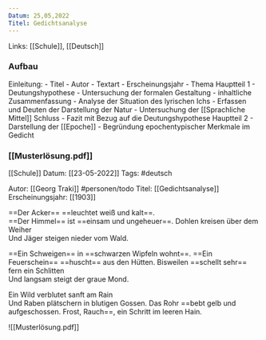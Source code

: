 ```yaml
---
Datum: 25,05,2022
Titel: Gedichtsanalyse
---
```

Links: [[Schule]], [[Deutsch]]


### Aufbau
Einleitung:
	- Titel
	- Autor
	- Textart 
	- Erscheinungsjahr
	- Thema
Hauptteil 1
	- Deutungshypothese
	- Untersuchung der formalen Gestaltung
	- inhaltliche Zusammenfassung
	- Analyse der Situation des lyrischen Ichs
	- Erfassen und Deuten der Darstellung der Natur 
	- Untersuchung der [[Sprachliche Mittel]]
Schluss
	- Fazit mit Bezug auf die Deutungshypothese
Hauptteil 2
	- Darstellung der [[Epoche]]
	- Begründung epochentypischer Merkmale im Gedicht

### [[Musterlösung.pdf]]
[[Schule]]
Datum: [[23-05-2022]]
Tags: #deutsch 

Autor: [[Georg Traki]] #personen/todo 
Titel: [[Gedichtsanalyse]]
Erscheinungsjahr: [[1903]]



==Der Acker== ==leuchtet weiß und kalt==.  
==Der Himmel== ist ==einsam und ungeheuer==. 
Dohlen kreisen über dem Weiher  
Und Jäger steigen nieder vom Wald.

==Ein Schweigen== in ==schwarzen Wipfeln wohnt==. 
==Ein Feuerschein== ==huscht== aus den Hütten. 
Bisweilen ==schellt sehr== fern ein Schlitten  
Und langsam steigt der graue Mond.

Ein Wild verblutet sanft am Rain  
Und Raben plätschern in blutigen Gossen. 
Das Rohr ==bebt gelb und aufgeschossen. 
Frost, Rauch==, ein Schritt im leeren Hain.

![[Musterlösung.pdf]]